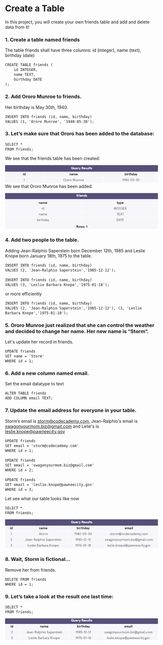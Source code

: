 # Create a Table
In this project, you will create your own friends table and add and delete data from it!

### 1. Create a table named friends 
The table friends shall have three columns: id (integer), name (text), birthday (date)
```
CREATE TABLE friends (
    id INTEGER,
    name TEXT,
    birthday DATE
);
```

### 2. Add Ororo Munroe to friends.

Her birthday is May 30th, 1940.
```
INSERT INTO friends (id, name, birthday)
VALUES (1, 'Ororo Munroe', '1940-05-30');
```

### 3. Let’s make sure that Ororo has been added to the database:
```
SELECT * 
FROM friends;
```

We see that the friends table has been created:

![alt text](images/create_a_table_1.png)
We see that Ororo Munroe has been added:

![alt text](images/create_a_table_2.png)

### 4. Add two people to the table.
Adding Jean-Ralphio Saperstein born December 12th, 1985 and Leslie Knope born January 18th, 1975 to the table.

```
INSERT INTO friends (id, name, birthday)
VALUES (2, 'Jean-Ralphio Saperstein','1985-12-12');

INSERT INTO friends (id, name, birthday)
VALUES (3, 'Leslie Barbara Knope','1975-01-18');
```
or more efficiently
```
INSERT INTO friends (id, name, birthday)
VALUES (2, 'Jean-Ralphio Saperstein','1985-12-12'), (3, 'Leslie Barbara Knope','1975-01-18');
```

### 5. Ororo Munroe just realized that she can control the weather and decided to change her name. Her new name is “Storm”.

Let's update her record in friends.
```
UPDATE friends
SET name = 'Storm'
WHERE id = 1;
```

### 6. Add a new column named email.
Set the email datatype to text
```
ALTER TABLE friends
ADD COLUMN email TEXT;
```

### 7. Update the email address for everyone in your table.
Storm’s email is storm@codecademy.com, Jean-Ralphio's email is swagonyourmom.biz@gmail.com and Lelie's is leslie.knope@pawneecity.gov
```
UPDATE friends
SET email = 'storm@codecademy.com'
WHERE id = 1;

UPDATE friends
SET email = 'swagonyourmom.biz@gmail.com'
WHERE id = 2;

UPDATE friends
SET email = 'leslie.knope@pawneecity.gov'
WHERE id = 3;
```
Let see what our table looks like now
```
SELECT *
FROM friends;
```
![alt text](images/create_a_table_3.png)

### 8. Wait, Storm is fictional… 
Remove her from friends.
```
DELETE FROM friends
WHERE id = 1;
```

### 9. Let’s take a look at the result one last time:
```
SELECT *
FROM friends;
```
![alt text](images/create_a_table_4.png)

